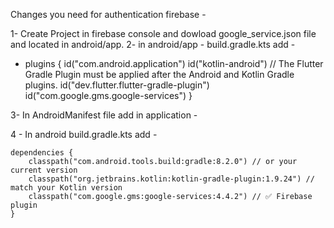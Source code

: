 Changes you need for authentication firebase -


1- Create Project in firebase console and dowload google_service.json file and located in android/app.
2-  in android/app - build.gradle.kts add -
 -  plugins {
    id("com.android.application")
    id("kotlin-android")
    // The Flutter Gradle Plugin must be applied after the Android and Kotlin Gradle plugins.
    id("dev.flutter.flutter-gradle-plugin")
    id("com.google.gms.google-services")
 }

3- In AndroidManifest file add in application - 

 <meta-data
        android:name="com.google.firebase.messaging.default_notification_channel_id"
        android:value="default_channel_id" />

4 - In android build.gradle.kts add - 

    dependencies {
        classpath("com.android.tools.build:gradle:8.2.0") // or your current version
        classpath("org.jetbrains.kotlin:kotlin-gradle-plugin:1.9.24") // match your Kotlin version
        classpath("com.google.gms:google-services:4.4.2") // ✅ Firebase plugin
    }
